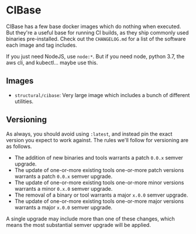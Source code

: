 # CIBase

CIBase has a few base docker images which do nothing when executed. But they're a useful base for
running CI builds, as they ship commonly used binaries pre-installed. Check out the
`CHANGELOG.md` for a list of the software each image and tag includes.

If you just need NodeJS, use `node:*`. But if you need node, python 3.7, the aws cli, and kubectl...
maybe use this.

## Images

- `structural/cibase`: Very large image which includes a bunch of different utilities.

## Versioning

As always, you should avoid using `:latest`, and instead pin the exact version you expect to work
against. The rules we'll follow for versioning are as follows.

- The addition of new binaries and tools warrants a patch `0.0.x` semver upgrade.
- The update of one-or-more existing tools one-or-more patch versions warrants a patch `0.0.x` semver upgrade.
- The update of one-or-more existing tools one-or-more minor versions warrants a minor `0.x.0` semver upgrade.
- The removal of a binary or tool warrants a major `x.0.0` semver upgrade.
- The update of one-or-more existing tools one-or-more major versions warrants a major `x.0.0` semver upgrade.

A single upgrade may include more than one of these changes, which means the most substantial semver
upgrade will be applied.
